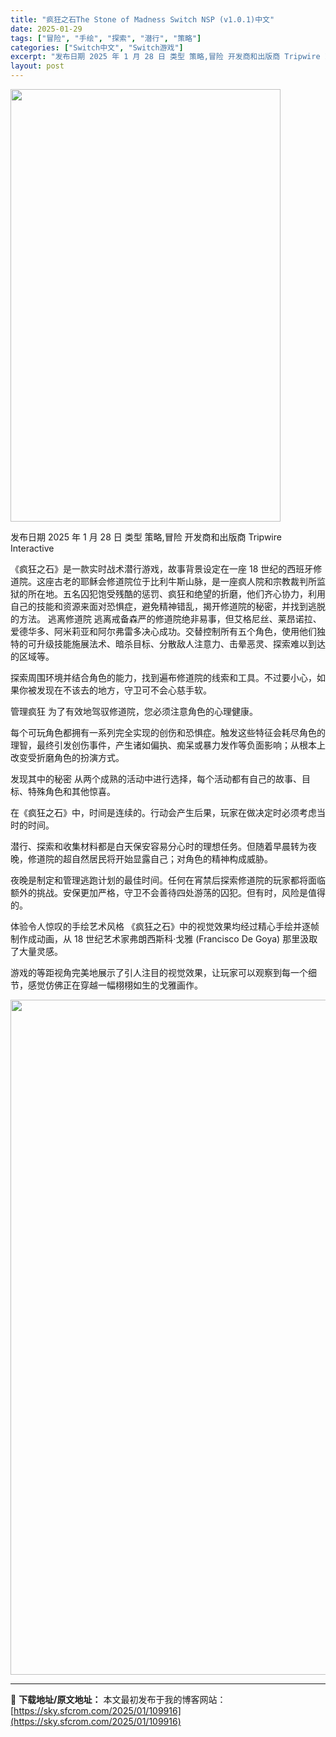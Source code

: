 ```yaml
---
title: "疯狂之石The Stone of Madness Switch NSP (v1.0.1)中文"
date: 2025-01-29
tags: ["冒险", "手绘", "探索", "潜行", "策略"]
categories: ["Switch中文", "Switch游戏"]
excerpt: "发布日期 2025 年 1 月 28 日 类型 策略,冒险 开发商和出版商 Tripwire Interactive 《疯狂之石》是一款实时战术潜行游戏，故事背景设定在一座 18 世纪的西班牙修道院。这座古老的耶稣会修道院位于比利牛斯山脉，是一座疯人院和宗教裁判所监狱的所在地。五名囚犯饱受残酷的惩罚&hellip;"
layout: post
---
```


<img class="aligncenter size-full wp-image-109909" src="https://sky.sfcrom.com/wp-content/uploads/2025/01/2025012913571638.webp" alt="" width="432" height="692" />

发布日期 2025 年 1 月 28 日
类型 策略,冒险
开发商和出版商 Tripwire Interactive

《疯狂之石》是一款实时战术潜行游戏，故事背景设定在一座 18 世纪的西班牙修道院。这座古老的耶稣会修道院位于比利牛斯山脉，是一座疯人院和宗教裁判所监狱的所在地。五名囚犯饱受残酷的惩罚、疯狂和绝望的折磨，他们齐心协力，利用自己的技能和资源来面对恐惧症，避免精神错乱，揭开修道院的秘密，并找到逃脱的方法。
逃离修道院
逃离戒备森严的修道院绝非易事，但艾格尼丝、莱昂诺拉、爱德华多、阿米莉亚和阿尔弗雷多决心成功。交替控制所有五个角色，使用他们独特的可升级技能施展法术、暗杀目标、分散敌人注意力、击晕恶灵、探索难以到达的区域等。

探索周围环境并结合角色的能力，找到遍布修道院的线索和工具。不过要小心，如果你被发现在不该去的地方，守卫可不会心慈手软。

管理疯狂
为了有效地驾驭修道院，您必须注意角色的心理健康。

每个可玩角色都拥有一系列完全实现的创伤和恐惧症。触发这些特征会耗尽角色的理智，最终引发创伤事件，产生诸如偏执、痴呆或暴力发作等负面影响；从根本上改变受折磨角色的扮演方式。

发现其中的秘密
从两个成熟的活动中进行选择，每个活动都有自己的故事、目标、特殊角色和其他惊喜。

在《疯狂之石》中，时间是连续的。行动会产生后果，玩家在做决定时必须考虑当时的时间。

潜行、探索和收集材料都是白天保安容易分心时的理想任务。但随着早晨转为夜晚，修道院的超自然居民将开始显露自己；对角色的精神构成威胁。

夜晚是制定和管理逃跑计划的最佳时间。任何在宵禁后探索修道院的玩家都将面临额外的挑战。安保更加严格，守卫不会善待四处游荡的囚犯。但有时，风险是值得的。

体验令人惊叹的手绘艺术风格
《疯狂之石》中的视觉效果均经过精心手绘并逐帧制作成动画，从 18 世纪艺术家弗朗西斯科·戈雅 (Francisco De Goya) 那里汲取了大量灵感。

游戏的等距视角完美地展示了引人注目的视觉效果，让玩家可以观察到每一个细节，感觉仿佛正在穿越一幅栩栩如生的戈雅画作。

<img class="aligncenter size-full wp-image-109908" src="https://sky.sfcrom.com/wp-content/uploads/2025/01/2025012913571619.webp" alt="" width="1920" height="1080" />

---
📖 **下载地址/原文地址：** 本文最初发布于我的博客网站：[https://sky.sfcrom.com/2025/01/109916](https://sky.sfcrom.com/2025/01/109916)
